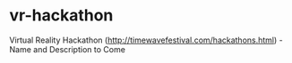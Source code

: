 # vr-hackathon
Virtual Reality Hackathon (http://timewavefestival.com/hackathons.html) - Name and Description to Come
